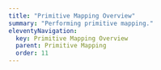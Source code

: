 ```yaml
---
title: "Primitive Mapping Overview"
summary: "Performing primitive mapping."
eleventyNavigation:
  key: Primitive Mapping Overview
  parent: Primitive Mapping
  order: 11
---
```


